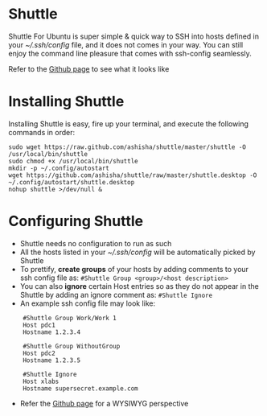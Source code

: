 Shuttle
==================

Shuttle For Ubuntu is super simple & quick way to SSH into hosts defined in your *~/.ssh/config* file, and it does not comes in your way. You can still enjoy the command line pleasure that comes with ssh-config seamlessly.

Refer to the [Github page](http://ashisha.github.io/shuttle) to see what it looks like


Installing Shuttle
==================
Installing Shuttle is easy, fire up your terminal, and execute the following commands in order:

```Shell
sudo wget https://raw.github.com/ashisha/shuttle/master/shuttle -O /usr/local/bin/shuttle
sudo chmod +x /usr/local/bin/shuttle
mkdir -p ~/.config/autostart
wget https://github.com/ashisha/shuttle/raw/master/shuttle.desktop -O ~/.config/autostart/shuttle.desktop
nohup shuttle >/dev/null &
```


Configuring Shuttle
===================
* Shuttle needs no configuration to run as such
* All the hosts listed in your *~/.ssh/config* will be automatically picked by Shuttle
* To prettify, **create groups** of your hosts by adding comments to your ssh config file as:
      ```#Shuttle Group <group>/<host description>```
* You can also **ignore** certain Host entries so as they do not appear in the Shuttle by adding an ignore comment as:
      ```#Shuttle Ignore```
* An example ssh config file may look like:

```Shell
    #Shuttle Group Work/Work 1
    Host pdc1
    Hostname 1.2.3.4
    
    #Shuttle Group WithoutGroup
    Host pdc2
    Hostname 1.2.3.5
    
    #Shuttle Ignore
    Host xlabs
    Hostname supersecret.example.com
```
* Refer the [Github page](http://ashisha.github.io/shuttle) for a WYSIWYG perspective
